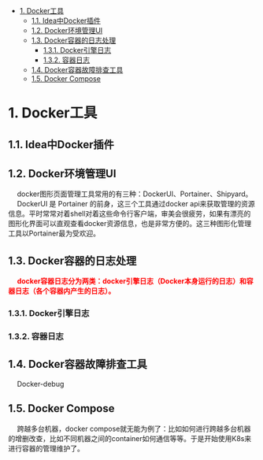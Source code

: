 
<!-- TOC -->

- [1. Docker工具](#1-docker工具)
    - [1.1. Idea中Docker插件](#11-idea中docker插件)
    - [1.2. Docker环境管理UI](#12-docker环境管理ui)
    - [1.3. Docker容器的日志处理](#13-docker容器的日志处理)
        - [1.3.1. Docker引擎日志](#131-docker引擎日志)
        - [1.3.2. 容器日志](#132-容器日志)
    - [1.4. Docker容器故障排查工具](#14-docker容器故障排查工具)
    - [1.5. Docker Compose](#15-docker-compose)

<!-- /TOC -->

# 1. Docker工具  
<!-- 
推荐 5 款超好用的开源 Docker 工具！
https://mp.weixin.qq.com/s/jxMuLZNsMacKDXoVmooS-A
使用Prometheus收集Docker指标
https://docs.docker.com/config/daemon/prometheus/
-->

## 1.1. Idea中Docker插件  
<!-- 
https://mp.weixin.qq.com/s?__biz=MzAxNDMwMTMwMw==&mid=2247492037&idx=1&sn=5568994f8c801f56170b14f2d21df31c&chksm=9b97c0ddace049cb57d4396eabc3965532eb128ab83a55d3c8d7dea3d8be675dc8c0c8ebfba3&mpshare=1&scene=1&srcid=&sharer_sharetime=1565841354339&sharer_shareid=b256218ead787d58e0b58614a973d00d&key=a98b434d6faae616ed91d3ea273cb1b2030141b502c3589cff178a48e66b895a407b58f1d6b6ffafcf8c3ced4828833e6652a8869d6d35edddf1f192fe618738afaaa152a55d00024b42ce09a67b0b99&ascene=1&uin=MTE1MTYxNzY2MQ==&devicetype=Windows+10&version=62060844&lang=zh_CN&pass_ticket=SNTjToR4G4GRQcv6vbTgQCeljdugS8QdOBuRNyGrRTrVOdRDMoEgnHo3VlytJ0fv

使用 Docker 部署 Spring Boot 项目
https://mp.weixin.qq.com/s?__biz=MzI4NDY5Mjc1Mg==&mid=2247489662&idx=2&sn=8227bfd4b0b68ddc002dfe451a661688&chksm=ebf6c001dc8149172341b190c9b72700fed794261d67b8648edd2a596019212a742c7b241b90&mpshare=1&scene=1&srcid=&sharer_sharetime=1572833030053&sharer_shareid=b256218ead787d58e0b58614a973d00d&key=6f23511bf9e1c01fc8b70c3e81dbcf33c57a5d08ea0ef51caa9a619fffb3e59ba744ac23ec082bfc8791797c1917e1e4f0290dff6475d1b71f64d8252bf92952180c025b0121995474ac59fe778892a9&ascene=1&uin=MTE1MTYxNzY2MQ%3D%3D&devicetype=Windows+10&version=62070152&lang=zh_CN&pass_ticket=Lu%2FLBuTxuGaOTLq0CL9dO0ss3p9k%2BNlDhrOCgfGfCUsKTPyuc12lccq3vmkXvxfb

提升10倍生产力：IDEA远程一键部署SpringBoot 
https://mp.weixin.qq.com/s?__biz=MzAxNDMwMTMwMw==&mid=2247492037&idx=1&sn=5568994f8c801f56170b14f2d21df31c&chksm=9b97c0ddace049cb57d4396eabc3965532eb128ab83a55d3c8d7dea3d8be675dc8c0c8ebfba3&mpshare=1&scene=1&srcid=&sharer_sharetime=1565841354339&sharer_shareid=b256218ead787d58e0b58614a973d00d&key=a98b434d6faae616ed91d3ea273cb1b2030141b502c3589cff178a48e66b895a407b58f1d6b6ffafcf8c3ced4828833e6652a8869d6d35edddf1f192fe618738afaaa152a55d00024b42ce09a67b0b99&ascene=1&uin=MTE1MTYxNzY2MQ==&devicetype=Windows+10&version=62060844&lang=zh_CN&pass_ticket=SNTjToR4G4GRQcv6vbTgQCeljdugS8QdOBuRNyGrRTrVOdRDMoEgnHo3VlytJ0fv
-->


## 1.2. Docker环境管理UI   
&emsp; docker图形页面管理工具常用的有三种：DockerUI、Portainer、Shipyard。  
&emsp; DockerUI 是 Portainer 的前身，这三个工具通过docker api来获取管理的资源信息。平时常常对着shell对着这些命令行客户端，审美会很疲劳，如果有漂亮的图形化界面可以直观查看docker资源信息，也是非常方便的。这三种图形化管理工具以Portainer最为受欢迎。 

<!--
～～
https://mp.weixin.qq.com/s?__biz=MzI5ODQ2MzI3NQ==&mid=2247488015&idx=1&sn=f7640dc2aab0d95245ba8b521adc5eb3&chksm=eca42b4bdbd3a25d75ac2c30fdaa25a38a0db560b0e85f0794c56a07d537f75163dd42788c50&mpshare=1&scene=1&srcid=&sharer_sharetime=1569341646799&sharer_shareid=b256218ead787d58e0b58614a973d00d&key=2a4ff15fdd846346cca6724726c97c2197535a0af73ab946d789ddcb5bca832c59fc3b05e664926e093344c971b6894e335e858ff18a4493851dba74507020c7655f3aa9bb719e55759c5086086dea2f&ascene=1&uin=MTE1MTYxNzY2MQ==&devicetype=Windows+10&version=62060844&lang=zh_CN&pass_ticket=+eyejsSYMk60ZUY/pK4YBKveSPIi8GUzrQvyveBksIipCvi8KhPkraBA4Eyx2jY/

https://mp.weixin.qq.com/s/Z_1xX1q5CDhD46b4KeK0bg

Docker 图形化页面管理工具使用 
https://mp.weixin.qq.com/s/wy99yOT3S6g0QLUIDf4DSQ
-->
## 1.3. Docker容器的日志处理  
<!-- 
https://docs.docker.com/config/formatting/
docker容器日志管理
https://www.cnblogs.com/caibao666/p/12084928.html
Docker容器的日志处理
https://mp.weixin.qq.com/s/1CT1K9UPWN8k2G_JkK3EwA、

-->
&emsp; **<font color = "red">docker容器日志分为两类：docker引擎日志（Docker本身运行的日志）和容器日志（各个容器内产生的日志）。**</font>  

### 1.3.1. Docker引擎日志  

### 1.3.2. 容器日志  


## 1.4. Docker容器故障排查工具  
&emsp; Docker-debug  
<!-- 
Docker 容器故障排查工具
https://mp.weixin.qq.com/s/8lOTyNogYRFsqLpE45217w
-->

## 1.5. Docker Compose  
&emsp; 跨越多台机器，docker compose就无能为例了：比如如何进行跨越多台机器的增删改查，比如不同机器之间的container如何通信等等。于是开始使用K8s来进行容器的管理维护了。  
<!-- 
Docker从入门到掉坑(三)：容器太多，操作好麻烦
https://mp.weixin.qq.com/s?__biz=MzI4Njc5NjM1NQ==&mid=2247490521&idx=1&sn=c5a1cdf7a574ea3f65fd497a6fde26be&chksm=ebd624f5dca1ade329637e7b93a145d1cc647e06dcc0949037bec468d2a454cd3a0784688e65&mpshare=1&scene=1&srcid=&sharer_sharetime=1574655285118&sharer_shareid=b256218ead787d58e0b58614a973d00d&key=2459be73db906624b163fbe0e185474595ab24a36758f15ae0dead160e9db848b8329969966c7c73f110561fa6ba54f1bc940f337a7513baa1301b89953f53c135c5965279b2e798642d23b75fa34c22&ascene=1&uin=MTE1MTYxNzY2MQ%3D%3D&devicetype=Windows+10&version=62070152&lang=zh_CN&pass_ticket=iTkKo8IrxoXV%2FQ1p1Nm%2FqrCiHRjPcPjIl4dp2uE1rTwZVCMYw8j8RixABOBKh894
-->
